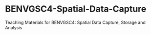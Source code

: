 BENVGSC4-Spatial-Data-Capture
=============================

Teaching Materials for BENVGSC4: Spatial Data Capture, Storage and Analysis
